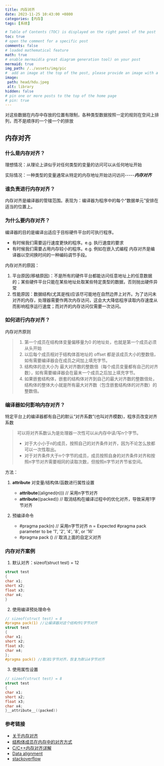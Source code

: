 ```yaml
---
title: 内存对齐
date: 2023-11-25 10:43:00 +0800
categories: [内存]
tags: [系统]

# Table of Contents (TOC) is displayed on the right panel of the post
toc: true
# open the comment for a specific post
comments: false
# loaded mathematical feature
math: true 
# enable mermaid(a great diagram generation tool) on your post
mermaid: true  
img_path: /../assets/img/pic
#  add an image at the top of the post, please provide an image with a resolution of 1200 x 630
image:
 path: head/hdu.jpeg
 alt: library
hidden: false
# pin one or more posts to the top of the home page
# pin: true
---
```

对这些数据在内存中存放的位置有限制，各种类型数据按照一定的规则在空间上排列，而不是顺序的一个接一个的排放


## 内存对齐

### 什么是内存对齐？
理想情况：从理论上讲似乎对任何类型的变量的访问可以从任何地址开始  

实际情况：一种类型的变量通常从特定的内存地址开始访问访问-----***内存对齐***

### 谁负责进行内存对齐？
内存对齐是编译器的管辖范围。表现为：编译器为程序中的每个“数据单元”安排在适当的位置上。

### 为什么要内存对齐？
编译器的目的是编译出适应于目标硬件平台的可执行程序。
* 有时候我们需要运行速度更快的程序。e.g. 执行速度的要求
* 有时候我们需要占用内存较小的程序。e.g. 例如在嵌入式编程
内存对齐是编译器以空间换时间的一种编码调节手段。

内存对齐的原因：
1. 平台原因(移植原因)：不是所有的硬件平台都能访问任意地址上的任意数据的；某些硬件平台只能在某些地址处取某些特定类型的数据，否则抛出硬件异常
2. 性能原因：数据结构(尤其是栈)应该尽可能地在自然边界上对齐。为了访问未对齐的内存，处理器需要作两次内存访问，这会大大降低程序读取内存速度从而影响程序运行速度；而对齐的内存访问仅需要一次访问。  


### 如何进行内存对齐？

内存对齐原则
> 1. 第一个成员在结构体变量偏移量为0 的地址处，也就是第一个成员必须从头开始
> 2. 以后每个成员相对于结构体首地址的 offset 都是该成员大小的整数倍，如有需要编译器会在成员之间加上填充字节。
> 3. 结构体的总大小为 最大对齐数的整数倍（每个成员变量都有自己的对齐数），如有需要编译器会在最末一个成员之后加上填充字节。
> 4. 如果嵌套结构体，嵌套的结构体对齐到自己的最大对齐数的整数倍处，结构体的整体大小就是所有最大对齐数（包含嵌套结构体的对齐数）的整数倍。


### 编译器如何影响内存对齐？
特定平台上的编译器都有自己的默认“对齐系数”(也叫对齐模数)，程序员改变对齐系数
> 可以将对齐系数认为是处理器一次性可以从内存中读/写n个字节。
> * 对于大小小于n的成员，按照自己的对齐条件对齐，因为不论怎么放都可以一次性取出。
> * 对于对齐条件大于n个字节的成员，成员按照自身的对齐条件对齐和按照n字节对齐需要相同的读取次数，但按照n字节对齐节省空间。

方法：
1. __attribute__ 对变量/结构体/函数进行属性设置
    * __attribute__((aligned(n))) // 采用n字节对齐
    * __attribute__((packed)) // 取消结构在编译过程中的优化对齐，导致采用1字节对齐

2. 预编译命令 
    * #pragma pack(n) // 采用n字节对齐
    n = Expected #pragma pack parameter to be '1', '2', '4', '8', or '16'
    * #pragma pack () // 取消上面的自定义对齐


### 内存对齐案例
1. 默认对齐：sizeof(struct test) = 12
```c
struct test
{
char x1;
short x2;
float x3;
char x4;
}
```
2. 使用编译预处理命令
```c
// sizeof(struct test) = 8
#pragma pack(1) //让编译器对这个结构作1字节对齐
struct test
{
char x1;
short x2;
float x3;
char x4;
};
#pragma pack() //取消1字节对齐，恢复为默认4字节对齐
```

3. 使用属性设置
```c
// sizeof(struct test) = 8
struct test
{
char x1;
short x2;
float x3;
char x4;
}__attribute__((packed))
```


### 参考链接
* [关于内存对齐](https://juejin.cn/post/6870162226032934926#) 
* [结构体成员在内存中的对齐方式](https://cloud.tencent.com/developer/article/2348301?areaId=106001) 
* [C/C++内存对齐详解](https://zhuanlan.zhihu.com/p/30007037)
* [Data alignment](https://developer.ibm.com/articles/pa-dalign/) 
* [stackoverflow](https://stackoverflow.com/questions/381244/purpose-of-memory-alignment)